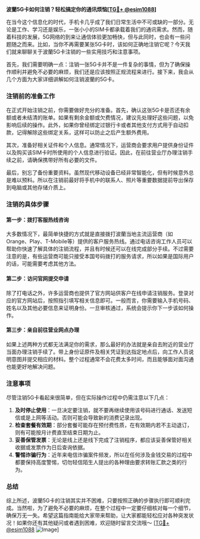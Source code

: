 **波蘭5G卡如何注销？轻松搞定你的通讯烦恼[[TG💪+ @esim1088](https://t.me/s/esim1088)]**

在当今这个信息化的时代，手机卡几乎成了我们日常生活中不可或缺的一部分。无论是工作、学习还是娱乐，一张小小的SIM卡都承载着我们的通讯需求。然而，随着科技的发展，5G网络的到来让通信体验更加畅快，但与此同时，也会有一些问题随之而来。比如，当你不再需要某张5G卡时，该如何正确地注销它呢？今天我们就来聊聊关于波蘭5G卡注销的一些实用技巧和注意事项。

首先，我们需要明确一点：注销一张5G卡并不是一件复杂的事情，但为了确保操作顺利并避免不必要的麻烦，我们还是应该按照正规流程来进行。接下来，我会从几个方面为大家详细讲解如何注销波蘭的5G卡。

### 注销前的准备工作

在正式开始注销之前，你需要做好充分的准备。首先，确认这张5G卡是否还有余额或者未结清的账单。如果有剩余金额或欠费情况，建议先处理好这些问题，以免影响后续的操作。此外，如果你曾经绑定过银行卡或者其他支付方式用于自动扣款，记得解除这些绑定关系，这样可以防止之后产生额外费用。

其次，准备好相关证件和个人信息。通常情况下，运营商会要求用户提供身份证件以及购买该SIM卡时所使用的个人信息进行验证。因此，在前往营业厅办理注销手续之前，请确保携带好所有必要的文件。

最后，别忘了备份重要资料。虽然现代移动设备已经非常智能化，但有时候意外总是难以预料。所以在注销前最好将手机中的联系人、照片等重要数据提前导出保存到电脑或其他存储介质上。

### 注销的具体步骤

#### 第一步：拨打客服热线咨询
大多数情况下，最简单快捷的方式就是直接拨打波蘭当地主流运营商（如Orange、Play、T-Mobile等）提供的客户服务热线。通过电话咨询工作人员可以帮助你快速了解具体的注销流程，并且有时候还可以在线完成部分手续。不过需要注意的是，有些运营商可能只接受本国号码拨打的服务请求，所以如果是国际用户的话，可能需要考虑其他方法。

#### 第二步：访问官网提交申请
除了打电话之外，许多运营商也提供了官方网站供客户在线申请注销服务。登录对应的官方网站后，按照指引填写相关信息即可。一般而言，你需要输入手机号码、姓名以及其他必要信息来证明身份。一旦审核通过，系统会提示你下一步该如何操作。

#### 第三步：亲自前往营业网点办理
如果上述两种方式都无法满足你的需求，那么最好的办法就是亲自去附近的营业厅当面办理注销手续了。带上身份证原件及相关凭证到达指定地点后，向工作人员说明意图并提交相应的材料。整个过程通常不会花费太多时间，而且能够面对面沟通也能更好地解决问题。

### 注意事项

尽管注销5G卡看起来很简单，但在实际操作过程中仍需注意以下几点：

1. **及时停止使用**：一旦决定要注销，就不要再继续使用该号码进行通话、发送短信或是上网等活动。否则可能会导致新的消费记录出现。
2. **检查套餐有效期**：部分套餐可能存在预付费性质，在有效期内若不主动退订，则有可能按月计费直至结束日期为止。
3. **妥善保管发票**：无论是线上还是线下完成了注销程序，都应该妥善保管好相关收据或发票作为日后查询依据。
4. **警惕诈骗行为**：近年来电信诈骗案件频发，所以在任何涉及金钱交易的过程中都要保持高度警惕，切勿轻信陌生人提出的各种理由要求转账汇款之类的行为。

### 总结

综上所述，波蘭5G卡的注销其实并不困难，只要按照正确的步骤执行即可顺利完成。当然啦，为了避免不必要的麻烦，在整个过程中一定要仔细核对每一个细节，确保万无一失。希望这篇指南能给大家带来帮助，让大家都能轻松应对各种突发状况！如果你还有其他疑问或者遇到困难，欢迎随时留言交流哦～ [[TG💪+ @esim1088](https://t.me/s/esim1088) ![Image](https://i.postimg.cc/4NQfJmqS/Snipaste-2025-05-13-00-14-12.png)]
